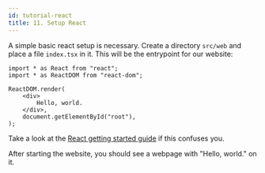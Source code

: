 ```yaml
---
id: tutorial-react
title: 11. Setup React
---
```


A simple basic react setup is necessary.
Create a directory `src/web` and place a file `index.tsx` in it.
This will be the entrypoint for our website:

```tsx
import * as React from "react";
import * as ReactDOM from "react-dom";

ReactDOM.render(
    <div>
        Hello, world.
    </div>,
    document.getElementById("root"),
);
```

Take a look at the [React getting started guide](https://reactjs.org/docs/hello-world.html) if this confuses you.

After starting the website, you should see a webpage with "Hello, world." on it.
